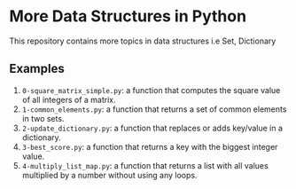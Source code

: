 # More Data Structures in Python

This repository contains more topics in data structures i.e Set, Dictionary

## Examples

1. `0-square_matrix_simple.py`: a function that computes the square value of all integers of a matrix.
2. `1-common_elements.py`: a function that returns a set of common elements in two sets.
3. `2-update_dictionary.py`: a function that replaces or adds key/value in a dictionary.
4. `3-best_score.py`: a function that returns a key with the biggest integer value.
5. `4-multiply_list_map.py`: a function that returns a list with all values multiplied by a number without using any loops.
